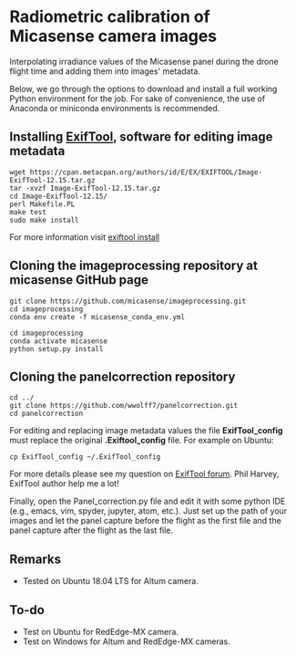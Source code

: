 # Radiometric calibration of Micasense camera images

Interpolating irradiance values of the Micasense panel during the drone flight
time and adding them into images' metadata.

Below, we go through the options to download and install a full working Python
environment for the job. For sake of convenience, the use of Anaconda
or miniconda environments is recommended.

## Installing [ExifTool](https://exiftool.org/), software for editing image metadata


```
wget https://cpan.metacpan.org/authors/id/E/EX/EXIFTOOL/Image-ExifTool-12.15.tar.gz
tar -xvzf Image-ExifTool-12.15.tar.gz
cd Image-ExifTool-12.15/
perl Makefile.PL
make test
sudo make install
```
For more information visit [exiftool install](https://exiftool.org/install.html)


## Cloning the **imageprocessing** repository at micasense GitHub page


```
git clone https://github.com/micasense/imageprocessing.git
cd imageprocessing
conda env create -f micasense_conda_env.yml

cd imageprocessing
conda activate micasense
python setup.py install
```

## Cloning the **panelcorrection** repository

```
cd ../
git clone https://github.com/wwolff7/panelcorrection.git
cd panelcorrection
```

For editing and replacing image metadata values the file **ExifTool_config** must
replace the original **.Exiftool_config** file. For example on Ubuntu:

```
cp ExifTool_config ~/.ExifTool_config
```
For more details please see my question on [ExifTool
forum](https://exiftool.org/forum/index.php?topic=10831.msg57671#msg57671).
Phil Harvey, ExifTool author help me a lot!

Finally, open the Panel_correction.py file and edit it with some python IDE (e.g., emacs,
vim, spyder, jupyter, atom, etc.). Just set up the path of your images and let the
panel capture before the flight as the first file and the panel capture after
the flight as the last file.


## Remarks

* Tested on Ubuntu 18.04 LTS for Altum camera.


## To-do

* Test on Ubuntu for RedEdge-MX camera.
* Test on Windows for Altum and RedEdge-MX cameras.
